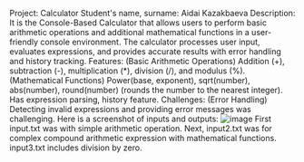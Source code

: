 Project: Calculator
Student's name, surname: Aidai Kazakbaeva
Description: It is the Console-Based Calculator that allows users to perform basic arithmetic operations and additional mathematical functions in a user-friendly console environment. The calculator processes user input, evaluates expressions, and provides accurate results with error handling and history tracking.
Features: (Basic Arithmetic Operations) Addition (+), subtraction (-), multiplication (*), division (/), and modulus (%).
(Mathematical Functions) Power(base, exponent), sqrt(number), abs(number), round(number) (rounds the number to the nearest integer).
Has expression parsing, history feature.
Challenges: (Error Handling) Detecting invalid expressions and providing error messages was challenging.
Here is a screenshot of inputs and outputs: ![image](https://github.com/user-attachments/assets/a1f4d4ed-a13e-455e-823d-4fec39ef8c94)
First input.txt was with simple arithmetic operation.
Next, input2.txt was for complex compound arithmetic expression with mathematical functions.
input3.txt includes division by zero.
